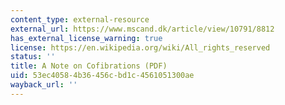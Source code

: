 ```yaml
---
content_type: external-resource
external_url: https://www.mscand.dk/article/view/10791/8812
has_external_license_warning: true
license: https://en.wikipedia.org/wiki/All_rights_reserved
status: ''
title: A Note on Cofibrations (PDF)
uid: 53ec4058-4b36-456c-bd1c-4561051300ae
wayback_url: ''
---
```


